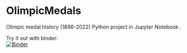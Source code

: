 # OlimpicMedals
Olimpic medal history (1896-2022) Python project in Jupyter Notebook .<br />

Try it out with binder:<br />[![Binder](https://mybinder.org/badge_logo.svg)](https://mybinder.org/v2/gh/madrian98/OlimpicMedals/5647ead6ebc978aa276418147a9ca125adf7b546?urlpath=lab%2Ftree%2FOlympic%20Medals%20since%201896.ipynb)
